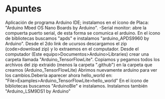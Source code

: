 # Apuntes

Aplicación de programa Arduino IDE; instalamos en el ícono de Placa: "Arduino Mbed OS Nano Boards by Arduino".
-Serial monitor: abre la compuerta puerto serial, de esta forma se comunica el arduino.
En el ícono de bibliotecas buscamos "apds" e instalamos "arduino_APDS9960 by Arduino".
Desde el 2do link de ucursos descargamos el zip (code>download zip) y lo extraemos en el computador.
Desde el computador (Este equipo>Documentos>Arduino>Libraries) crear una carpeta llamada "Arduino_TensorFlowLite".
Copiamos y pegamos todos los archivos del zip extraido (menos la carpeta ".github") en la carpeta que creamos (Arduino_TensorFlowLite)
Abrimos nuevamente arduino para ver los cambios.Debería aparecer ahora hello_world en: "File>Examples>Arduino_TensorFlowLite>hello_world"
En el ícono de bibliotecas buscamos "ArduinoBle" e instalamos. Instalamos también "Arduino_LSM9DS1 by Arduino"
